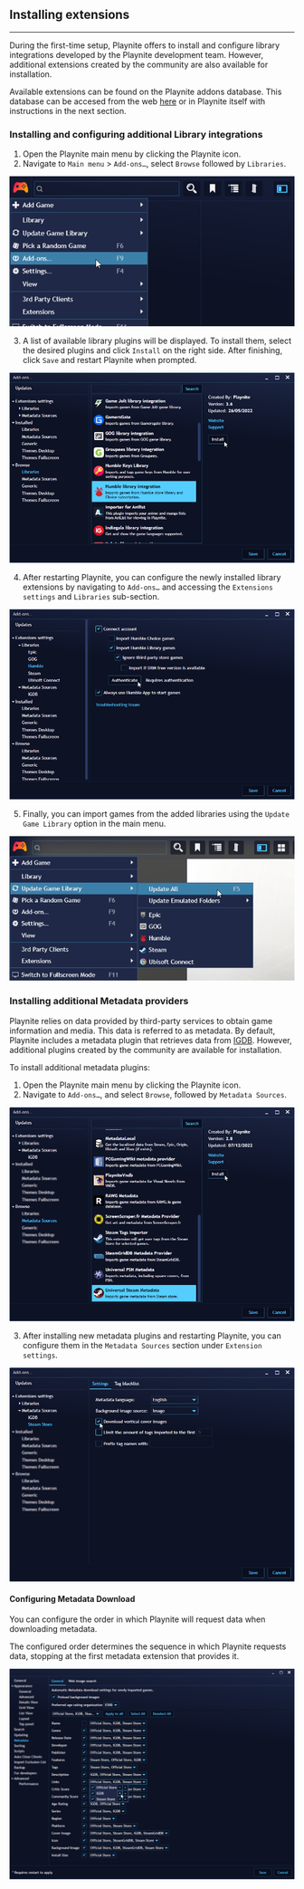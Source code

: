 ## Installing extensions

---------------------

During the first-time setup, Playnite offers to install and configure library integrations developed by the Playnite development team. However, additional extensions created by the community are also available for installation.

Available extensions can be found on the Playnite addons database. This database can be accesed from the web [here](https://playnite.link/addons.html) or in Playnite itself with instructions in the next section.

### Installing and configuring additional Library integrations

1. Open the Playnite main menu by clicking the Playnite icon.
2. Navigate to `Main menu` > `Add-ons…`, select `Browse` followed by `Libraries`.

![Installing Additional Library Integrations](images/extensionsSupport_AddonsMenuItem.png)

3. A list of available library plugins will be displayed. To install them, select the desired plugins and click `Install` on the right side. After finishing, click `Save` and restart Playnite when prompted.

![Installing Additional Library Integrations](images/extensionsSupport_InstallLibPlugin.png)

4. After restarting Playnite, you can configure the newly installed library extensions by navigating to `Add-ons…` and accessing the `Extensions settings` and `Libraries` sub-section.

![Configuring Library Extensions](images/extensionsSupport_ConfigureLibPlugin.png)

5. Finally, you can import games from the added libraries using the `Update Game Library` option in the main menu.

![Importing Games](images/extensionsSupport_UpdateLibrary.png)

### Installing additional Metadata providers

Playnite relies on data provided by third-party services to obtain game information and media. This data is referred to as metadata. By default, Playnite includes a metadata plugin that retrieves data from [IGDB](https://www.igdb.com/). However, additional plugins created by the community are available for installation.

To install additional metadata plugins:

1. Open the Playnite main menu by clicking the Playnite icon.
2. Navigate to `Add-ons…`, and select `Browse`, followed by `Metadata Sources`.

![Installing Additional Metadata Providers](images/extensionsSupport_InstallMetadataPlugin.png)

3. After installing new metadata plugins and restarting Playnite, you can configure them in the `Metadata Sources` section under `Extension settings`.

![Configuring Metadata Plugins](images/extensionsSupport_ConfigureMetadataPlugin.png)

#### Configuring Metadata Download

You can configure the order in which Playnite will request data when downloading metadata.

The configured order determines the sequence in which Playnite requests data, stopping at the first metadata extension that provides it.

![image-20230111140734915](images/extensionsSupport_MetadataSettings.png)